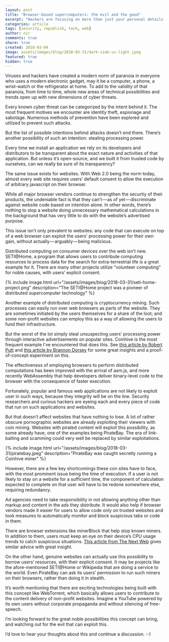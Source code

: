 ```yaml
---
layout: post
title: "Browser-based supercomputers: the evil and the good"
excerpt: "Hackers are focusing on more than just your personal details: they want your power!"
categories: article
tags: [security, republish, tech, web]
author: nir
comments: true
share: true
created: 2018-03-04
image: assets/images/blog/2018-03-31/dark-side-vs-light.jpeg
featured: true
hidden: true
---
```


Viruses and hackers have created a modern norm of paranoia in everyone who uses a modern electronic gadget, may it be a computer, a phone, a wrist-watch or the refrigerator at home. To add to the validity of that paranoia, from time to time, whole new areas of technical possibilities and trends open up with new dimensions of cyber threats.

Every known cyber threat can be categorized by the intent behind it. The most frequent motives we encounter are identity theft, espionage and sabotage. Numerous methods of prevention have been explored and utilized to prevent such attacks.

But the list of possible intentions behind attacks doesn’t end there. There’s another possibility of such an intention: stealing processing power.

Every time we install an application we rely on its developers and distributors to be transparent about the exact nature and activities of that application. But unless it’s open-source, and we built it from trusted code by ourselves, can we really be sure of its transparency?

The same issue exists for websites. With Web 2.0 being the norm today, almost every web site requires users’ default consent to allow the execution of arbitrary javascript on their browser.

While all major browser vendors continue to strengthen the security of their products, the undeniable fact is that they can’t — as of yet — discriminate against website code based on intention alone. In other words, there’s nothing to stop a website doing unnecessary mathematical calculations in the background that has very little to do with the website’s advertised purpose.

This issue isn’t only prevalent to websites: any code that can execute on top of a web browser can exploit the users’ processing power for their own gain, without actually — arguably — being malicious.

Distributed computing on consumer devices over the web isn’t new. SETI@Home, a program that allows users to contribute computing resources to process data for the search for extra-terrestrial life is a great example for it. There are many other projects utilize “volunteer computing” for noble causes, with users’ explicit consent.

{% include image.html url="/assets/images/blog/2018-03-31/seti-home-project.png" description="The SETI@Home project was a pioneer of distributed supercomputer technology" %}

Another example of distributed computing is cryptocurrency mining. Such processes can easily run over web browsers as parts of the website. They are sometimes initiated by the users themselves for a share of the loot; and some non-profit websites can employ this as a way of allowing the users to fund their infrastructure.

But the worst of the lot simply steal unsuspecting users’ processing power through interactive advertisements on popular sites. Coinhive is the most frequent example I’ve encountered that does this. See [this article by Robert Putt](https://www.robertputt.co.uk/distributed-mining-in-the-browser.html) and [this article by Brannon Dorsey](https://medium.com/@brannondorsey/browser-as-botnet-or-the-coming-war-on-your-web-browser-be920c4f718) for some great insights and a proof-of-concept experiment on this.

The effectiveness of employing browsers to perform distributed computations has been improved with the arrival of asm.js, and more recently WebAssembly that help developers deliver binary-level code to the browser with the consequence of faster execution.

Fortunately, popular and famous web applications are not likely to exploit user in such ways, because they integrity will be on the line. Security researchers and curious hackers are eyeing each and every piece of code that run on such applications and websites.

But that doesn’t affect websites that have nothing to lose. A lot of rather obscure pornographic websites are already exploiting their viewers with coin mining. Websites with pirated content will exploit this possibility, as some already have, one of the examples being PirateBay. The era of link-baiting and scamming could very well be replaced by similar exploitations.

{% include image.html url="/assets/images/blog/2018-03-31/piratebay.jpeg" description="PirateBay was caught secretly running a Coinhive miner" %}

However, there are a few key shortcomings these con sites have to face, with the most prominent issue being the time of execution. If a user is not likely to stay on a website for a sufficient time, the component of calculation expected to complete on that user will have to be redone somewhere else, requiring redundancy.

Ad agencies need to take responsibility in not allowing anything other than markup and content in the ads they distribute. It would also help if browser vendors made it easier for users to allow code only on trusted websites and took measures to automatically monitor and block suspicious tabs or code in them.

There are browser extensions like minerBlock that help stop known miners. In addition to them, users must keep an eye on their device’s CPU usage trends to catch suspicious situations. [This article from The Next Web](https://thenextweb.com/apps/2017/09/19/cpu-cryptocurrency-miner-blocker/) gives similar advice with great insight.

On the other hand, genuine websites can actually use this possibility to borrow users’ resources, with their explicit consent. It may be projects like the afore-mentioned SETI@Home or Wikipedia that are doing a service to the world. Even PirateBay can ask its users’ permission to run such miners on their browsers, rather than doing it in stealth.

It’s worth mentioning that there are exciting technologies being built with this concept like WebTorrent, which basically allows users to contribute to the content delivery of non-profit websites. Imagine a YouTube powered by its own users without corporate propaganda and without silencing of free-speech.

I’m looking forward to the great noble possibilities this concept can bring, and watching out for the evil that can exploit this.

I’d love to hear your thoughts about this and continue a discussion. :-)